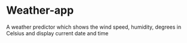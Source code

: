 # Weather-app
A weather predictor which shows the wind speed, humidity, degrees in Celsius and display current date and time
